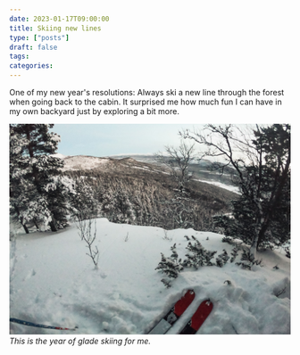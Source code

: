 ```yaml
---
date: 2023-01-17T09:00:00
title: Skiing new lines
type: ["posts"]
draft: false
tags:
categories:
---
```


One of my new year's resolutions: Always ski a new line through the forest when going back to the cabin. It surprised me how much fun I can have in my own backyard just by exploring a bit more.

![This is the year of glade skiing for me.](posts/20230118-skiing-new-lines/1.jpeg)
*This is the year of glade skiing for me.*
